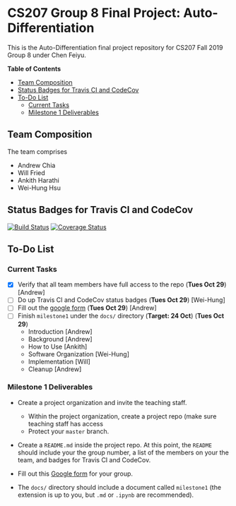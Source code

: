 # CS207 Group 8 Final Project: Auto-Differentiation

This is the Auto-Differentiation final project repository for CS207 Fall 2019 Group 8 under Chen Feiyu.

<!-- START doctoc generated TOC please keep comment here to allow auto update -->
<!-- DON'T EDIT THIS SECTION, INSTEAD RE-RUN doctoc TO UPDATE -->
**Table of Contents**

- [Team Composition](#team-composition)
- [Status Badges for Travis CI and CodeCov](#status-badges-for-travis-ci-and-codecov)
- [To-Do List](#to-do-list)
  - [Current Tasks](#current-tasks)
  - [Milestone 1 Deliverables](#milestone-1-deliverables)

<!-- END doctoc generated TOC please keep comment here to allow auto update -->

## Team Composition

The team comprises

+ Andrew Chia
+ Will Fried
+ Ankith Harathi 
+ Wei-Hung Hsu

## Status Badges for Travis CI and CodeCov
[![Build Status](https://travis-ci.org/CS207-Feiyu-Group8/cs207-FinalProject.svg?branch=master)](https://travis-ci.org/CS207-Feiyu-Group8/cs207-FinalProject.svg?branch=master)
[![Coverage Status](https://codecov.io/gh/CS207-Feiyu-Group8/cs207-FinalProject/branch/master/graph/badge.svg)](https://codecov.io/gh/CS207-Feiyu-Group8/cs207-FinalProject)

## To-Do List

### Current Tasks

- [x] Verify that all team members have full access to the repo (**Tues Oct 29**) [Andrew]
- [ ] Do up Travis CI and CodeCov status badges (**Tues Oct 29**) [Wei-Hung]
- [ ] Fill out the [google form](https://docs.google.com/forms/d/e/1FAIpQLSe1pI1Cy0T-ln4niL8O4paK75yFdDiy9B7t8Ze8U3l-t6iyIQ/viewform) (**Tues Oct 29**) [Andrew]
- [ ] Finish `milestone1` under the `docs/` directory (**Target: 24 Oct**) (**Tues Oct 29**)
  - Introduction [Andrew]
  - Background [Andrew]
  - How to Use [Ankith]
  - Software Organization [Wei-Hung]
  - Implementation [Will]
  - Cleanup [Andrew]

### Milestone 1 Deliverables

- Create a project organization and invite the teaching staff.
  - Within the project organization, create a project repo (make sure teaching staff has access
  - Protect your `master` branch.

- Create a `README.md` inside the project repo. At this point, the `README` should include your the group number, a list of the members on your the team, and badges for Travis CI and CodeCov.

- Fill out this [Google form](https://docs.google.com/forms/d/e/1FAIpQLSe1pI1Cy0T-ln4niL8O4paK75yFdDiy9B7t8Ze8U3l-t6iyIQ/viewform) for your group.

- The `docs/` directory should include a document called `milestone1` (the extension is up to you, but `.md` or `.ipynb` are recommended).